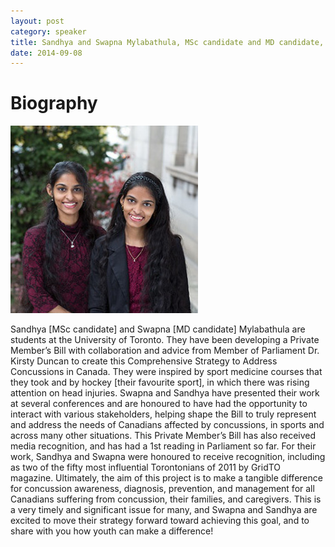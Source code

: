 ```yaml
---
layout: post
category: speaker
title: Sandhya and Swapna Mylabathula, MSc candidate and MD candidate, University of Toronto
date: 2014-09-08
---
```


# Biography

![Mylabathula](/img/post_img/Mylabathula-300x300.jpg)

Sandhya [MSc candidate] and Swapna [MD candidate] Mylabathula are students at the University of Toronto. They have been developing a Private Member’s Bill with collaboration and advice from Member of Parliament Dr. Kirsty Duncan to create this Comprehensive Strategy to Address Concussions in Canada. They were inspired by sport medicine courses that they took and by hockey [their favourite sport], in which there was rising attention on head injuries. Swapna and Sandhya have presented their work at several conferences and are honoured to have had the opportunity to interact with various stakeholders, helping shape the Bill to truly represent and address the needs of Canadians affected by concussions, in sports and across many other situations. This Private Member’s Bill has also received media recognition, and has had a 1st reading in Parliament so far. For their work, Sandhya and Swapna were honoured to receive recognition, including as two of the fifty most influential Torontonians of 2011 by GridTO magazine. Ultimately, the aim of this project is to make a tangible difference for concussion awareness, diagnosis, prevention, and management for all Canadians suffering from concussion, their families, and caregivers. This is a very timely and significant issue for many, and Swapna and Sandhya are excited to move their strategy forward toward achieving this goal, and to share with you how youth can make a difference!

